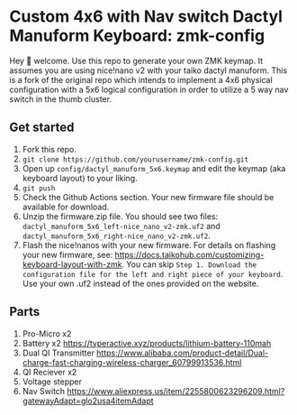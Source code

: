 # Custom 4x6 with Nav switch Dactyl Manuform Keyboard: zmk-config

Hey 👋 welcome. Use this repo to generate your own ZMK keymap. It assumes you are using nice!nano v2 with your taiko dactyl manuform.
This is a fork of the original repo which intends to implement a 4x6 physical configuration with a 5x6 logical configuration
in order to utilize a 5 way nav switch in the thumb cluster.

## Get started
1. Fork this repo.
2. `git clone https://github.com/yourusername/zmk-config.git` 
3. Open up `config/dactyl_manuform_5x6.keymap` and edit the keymap (aka keyboard layout) to your liking.
4. `git push`
5. Check the Github Actions section. Your new firmware file should be available for download.
6. Unzip the firmware.zip file. You should see two files: `dactyl_manuform_5x6_left-nice_nano_v2-zmk.uf2` and `dactyl_manuform_5x6_right-nice_nano_v2-zmk.uf2`.
7. Flash the nice!nanos with your new firmware. For details on flashing your new firmware, see: https://docs.taikohub.com/customizing-keyboard-layout-with-zmk. You can skip `Step 1. Download the configuration file for the left and right piece of your keyboard`. Use your own .uf2 instead of the ones provided on the website.

## Parts
1. Pro-Micro x2
2. Battery x2 https://typeractive.xyz/products/lithium-battery-110mah
3. Dual QI Transmitter https://www.alibaba.com/product-detail/Dual-charge-fast-charging-wireless-charger_60799913536.html
4. QI Reciever x2
5. Voltage stepper
6. Nav Switch https://www.aliexpress.us/item/2255800623296209.html?gatewayAdapt=glo2usa4itemAdapt
